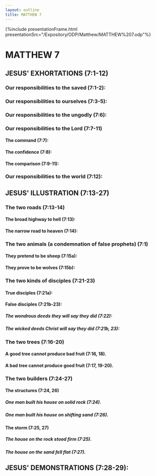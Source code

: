 ```yaml
---
layout: outline
title: MATTHEW 7
---
```

{%include presentationFrame.html presentationSrc="/Expository/ODP/Matthew/MATTHEW%207.odp"%}

# MATTHEW 7
## JESUS\' EXHORTATIONS (7:1-12) 
###  Our responsibilities to the saved (7:1-2): 
###  Our responsibilities to ourselves (7:3-5): 
###  Our responsibilities to the ungodly (7:6): 
###  Our responsibilities to the Lord (7:7-11) 
####  The command (7:7): 
####  The confidence (7:8): 
####  The comparison (7:9-11): 
###  Our responsibilities to the world (7:12): 
## JESUS\' ILLUSTRATION (7:13-27) 
###  The two roads (7:13-14) 
####  The broad highway to hell (7:13): 
####  The narrow road to heaven (7:14): 
###  The two animals (a condemnation of false prophets) (7:1) 
####  They pretend to be sheep (7:15a): 
####  They prove to be wolves (7:15b): 
###  The two kinds of disciples (7:21-23) 
####  True disciples (7:21a): 
####  False disciples (7:21b-23): 
#####  The wondrous deeds they will say they did (7:22): 
#####  The wicked deeds Christ will say they did (7:21b, 23): 
###  The two trees (7:16-20) 
####  A good tree cannot produce bad fruit (7:16, 18). 
####  A bad tree cannot produce good fruit (7:17, 19-20). 
###  The two builders (7:24-27) 
####  The structures (7:24, 26) 
#####  One man built his house on solid rock (7:24). 
#####  One man built his house on shifting sand (7:26). 
####  The storm (7:25, 27) 
#####  The house on the rock stood firm (7:25). 
#####  The house on the sand fell flat (7:27). 
## JESUS\' DEMONSTRATIONS (7:28-29): 

